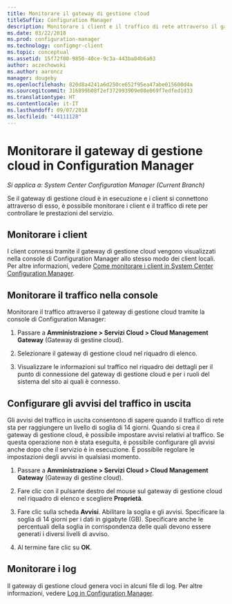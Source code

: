 ```yaml
---
title: Monitorare il gateway di gestione cloud
titleSuffix: Configuration Manager
description: Monitorare i client e il traffico di rete attraverso il gateway di gestione di cloud.
ms.date: 03/22/2018
ms.prod: configuration-manager
ms.technology: configmgr-client
ms.topic: conceptual
ms.assetid: 15f72f80-9850-40ce-9c3a-443ba04b6a03
author: aczechowski
ms.author: aaroncz
manager: dougeby
ms.openlocfilehash: 820d8a4241a6d250ce652f95ea47abe015600d4a
ms.sourcegitcommit: 316899b08f2ef372993909e08e069f7edfed1d33
ms.translationtype: HT
ms.contentlocale: it-IT
ms.lasthandoff: 09/07/2018
ms.locfileid: "44111128"
---
```

# <a name="monitor-cloud-management-gateway-in-configuration-manager"></a>Monitorare il gateway di gestione cloud in Configuration Manager

*Si applica a: System Center Configuration Manager (Current Branch)*

Se il gateway di gestione cloud è in esecuzione e i client si connettono attraverso di esso, è possibile monitorare i client e il traffico di rete per controllare le prestazioni del servizio.



## <a name="monitor-clients"></a>Monitorare i client

I client connessi tramite il gateway di gestione cloud vengono visualizzati nella console di Configuration Manager allo stesso modo dei client locali. Per altre informazioni, vedere [Come monitorare i client in System Center Configuration Manager](/sccm/core/clients/manage/monitor-clients).



## <a name="monitor-traffic-in-the-console"></a>Monitorare il traffico nella console

Monitorare il traffico attraverso il gateway di gestione cloud tramite la console di Configuration Manager:

1. Passare a **Amministrazione > Servizi Cloud > Cloud Management Gateway** (Gateway di gestine cloud).

2. Selezionare il gateway di gestione cloud nel riquadro di elenco.

3. Visualizzare le informazioni sul traffico nel riquadro dei dettagli per il punto di connessione del gateway di gestione cloud e per i ruoli del sistema del sito ai quali è connesso.



## <a name="set-up-outbound-traffic-alerts"></a>Configurare gli avvisi del traffico in uscita

Gli avvisi del traffico in uscita consentono di sapere quando il traffico di rete sta per raggiungere un livello di soglia di 14 giorni. Quando si crea il gateway di gestione cloud, è possibile impostare avvisi relativi al traffico. Se questa operazione non è stata eseguita, è possibile configurare gli avvisi anche dopo che il servizio è in esecuzione. È possibile regolare le impostazioni degli avvisi in qualsiasi momento.

1. Passare a **Amministrazione > Servizi Cloud > Cloud Management Gateway** (Gateway di gestine cloud).

2. Fare clic con il pulsante destro del mouse sul gateway di gestione cloud nel riquadro di elenco e scegliere **Proprietà**.

3. Fare clic sulla scheda **Avvisi**. Abilitare la soglia e gli avvisi. Specificare la soglia di 14 giorni per i dati in gigabyte (GB). Specificare anche le percentuali della soglia in corrispondenza delle quali devono essere generati i diversi livelli di avviso.

4. Al termine fare clic su **OK**.



## <a name="monitor-logs"></a>Monitorare i log

Il gateway di gestione cloud genera voci in alcuni file di log. Per altre informazioni, vedere [Log in Configuration Manager](/sccm/core/plan-design/hierarchy/log-files#cloud-management-gateway).
